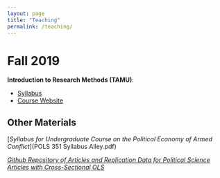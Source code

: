 ```yaml
---
layout: page
title: "Teaching"
permalink: /teaching/ 
---
```


# Fall 2019

**Introduction to Research Methods (TAMU)**:
- [Syllabus]()
- [Course Website](https://joshuaalley.github.io/pols-209/)


## Other Materials

[*Syllabus for Undergraduate Course on the Political Economy of Armed Conflict*](POLS 351 Syllabus Alley.pdf) 

[*Github Repository of Articles and Replication Data for Political Science Articles with Cross-Sectional OLS*](https://github.com/joshuaalley/cross-sectional-ols)
